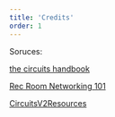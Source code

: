 ```yaml
---
title: 'Credits'
order: 1
---
```




Soruces:


[the circuits handbook](https://blog.recroom.com/posts/2021/5/03/the-circuits-handbook)


[Rec Room Networking 101](https://docs.google.com/document/d/1VZDtxATXWQQKqX6Hoj63TPC_kM-DXnkn8_vVvVsMnt0/edit)


[CircuitsV2Resources](https://github.com/tyleo-rec/CircuitsV2Resources)